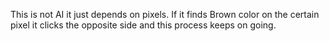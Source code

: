 This is not AI it just depends on pixels. If it finds Brown color on the certain pixel it clicks the opposite side and this process keeps on going.
